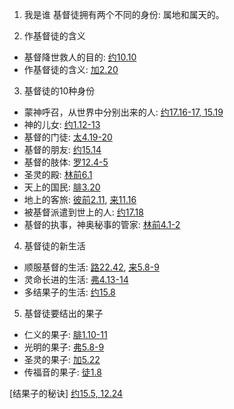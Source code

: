 1. 我是谁
基督徒拥有两个不同的身份: 属地和属天的。

2. 作基督徒的含义
+ 基督降世救人的目的: [约10.10](https://www.biblegateway.com/passage/?search=约10.10&version=CUVMPT)
+ 作基督徒的含义: [加2.20](https://www.biblegateway.com/passage/?search=加2.20&version=CUVMPT)

3. 基督徒的10种身份
+ 蒙神呼召，从世界中分别出来的人: [约17.16-17, 15.19](https://www.biblegateway.com/passage/?search=约17.16-17,15.19&version=CUVMPT)
+ 神的儿女: [约1.12-13](https://www.biblegateway.com/passage/?search=约1.12-13&version=CUVMPT)
+ 基督的门徒: [太4.19-20](https://www.biblegateway.com/passage/?search=太4.19-20&version=CUVMPT)
+ 基督的朋友: [约15.14](https://www.biblegateway.com/passage/?search=约15.14&version=CUVMPT)
+ 基督的肢体: [罗12.4-5](https://www.biblegateway.com/passage/?search=罗12.4-5&version=CUVMPT)
+ 圣灵的殿: [林前6.1](https://www.biblegateway.com/passage/?search=林前6.1&version=CUVMPT)
+ 天上的国民: [腓3.20](https://www.biblegateway.com/passage/?search=腓3.20&version=CUVMPT)
+ 地上的客旅: [彼前2.11](https://www.biblegateway.com/passage/?search=彼前2.11&version=CUVMPT), [来11.16](https://www.biblegateway.com/passage/?search=来11.16&version=CUVMPT)
+ 被基督派遣到世上的人: [约17.18](https://www.biblegateway.com/passage/?search=约17.18&version=CUVMPT)
+ 基督的执事，神奥秘事的管家: [林前4.1-2](https://www.biblegateway.com/passage/?search=林前4.1-2&version=CUVMPT)

4. 基督徒的新生活
+ 顺服基督的生活: [路22.42](https://www.biblegateway.com/passage/?search=路22.42&version=CUVMPT), [来5.8-9](https://www.biblegateway.com/passage/?search=来5.8-9&version=CUVMPT)
+ 灵命长进的生活: [弗4.13-14](https://www.biblegateway.com/passage/?search=弗4.13-14&version=CUVMPT)
+ 多结果子的生活: [约15.8](https://www.biblegateway.com/passage/?search=约15.8&version=CUVMPT)

5. 基督徒要结出的果子
+ 仁义的果子: [腓1.10-11](https://www.biblegateway.com/passage/?search=腓1.10-11&version=CUVMPT)
+ 光明的果子: [弗5.8-9](https://www.biblegateway.com/passage/?search=弗5.8-9&version=CUVMPT)
+ 圣灵的果子: [加5.22](https://www.biblegateway.com/passage/?search=加5.22&version=CUVMPT)
+ 传福音的果子: [徒1.8](https://www.biblegateway.com/passage/?search=徒1.8&version=CUVMPT)

[结果子的秘诀] [约15.5, 12.24](https://www.biblegateway.com/passage/?search=约15.5,12.24&version=CUVMPT)
